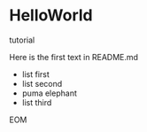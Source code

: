# HelloWorld
tutorial

Here is the first text in README.md

* list first
* list second
* puma elephant
* list third

EOM
